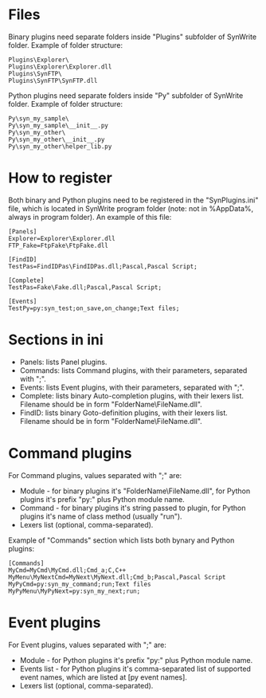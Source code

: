 Files
=====

Binary plugins need separate folders inside "Plugins" subfolder of SynWrite folder.
Example of folder structure:

    Plugins\Explorer\
    Plugins\Explorer\Explorer.dll
    Plugins\SynFTP\
    Plugins\SynFTP\SynFTP.dll

Python plugins need separate folders inside "Py" subfolder of SynWrite folder.
Example of folder structure:

    Py\syn_my_sample\
    Py\syn_my_sample\__init__.py
    Py\syn_my_other\
    Py\syn_my_other\__init__.py
    Py\syn_my_other\helper_lib.py

How to register
===============

Both binary and Python plugins need to be registered in the "SynPlugins.ini" file, which is located in SynWrite program folder (note: not in %AppData%, always in program folder).
An example of this file:

    [Panels]
    Explorer=Explorer\Explorer.dll
    FTP_Fake=FtpFake\FtpFake.dll
     
    [FindID]
    TestPas=FindIDPas\FindIDPas.dll;Pascal,Pascal Script;
     
    [Complete]
    TestPas=Fake\Fake.dll;Pascal,Pascal Script;
     
    [Events]
    TestPy=py:syn_test;on_save,on_change;Text files;

Sections in ini
===============

* Panels: lists Panel plugins.
* Commands: lists Command plugins, with their parameters, separated with ";".
* Events: lists Event plugins, with their parameters, separated with ";". 
* Complete: lists binary Auto-completion plugins, with their lexers list. Filename should be in form "FolderName\FileName.dll".
* FindID: lists binary Goto-definition plugins, with their lexers list. Filename should be in form "FolderName\FileName.dll".

Command plugins
===============

For Command plugins, values separated with ";" are:

* Module - for binary plugins it's "FolderName\FileName.dll", for Python plugins it's prefix "py:" plus Python module name.
* Command - for binary plugins it's string passed to plugin, for Python plugins it's name of class method (usually "run").
* Lexers list (optional, comma-separated).

Example of "Commands" section which lists both bynary and Python plugins:

    [Commands]
    MyCmd=MyCmd\MyCmd.dll;Cmd_a;C,C++
    MyMenu\MyNextCmd=MyNext\MyNext.dll;Cmd_b;Pascal,Pascal Script
    MyPyCmd=py:syn_my_command;run;Text files
    MyPyMenu\MyPyNext=py:syn_my_next;run;

Event plugins
=============

For Event plugins, values separated with ";" are:

* Module - for Python plugins it's prefix "py:" plus Python module name.
* Events list - for Python plugins it's comma-separated list of supported event names, which are listed at [py event names].
* Lexers list (optional, comma-separated).
